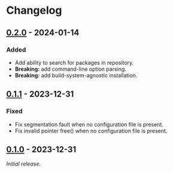 # Changelog

## [0.2.0] - 2024-01-14

### Added

 - Add ability to search for packages in repository.
 - **Breaking:** add command-line option parsing.
 - **Breaking:** add build-system-agnostic installation.

## [0.1.1] - 2023-12-31

### Fixed

 - Fix segmentation fault when no configuration file is present.
 - Fix invalid pointer free() when no configuration file is present.

## [0.1.0] - 2023-12-31

_Initial release._


[0.1.0]: https://github.com/yanderemine54/npkg/releases/tag/v0.1.0
[0.1.1]: https://github.com/yanderemine54/npkg/releases/tag/v0.1.1
[0.2.0]: https://github.com/yanderemine54/npkg/releases/tag/v0.2.0
